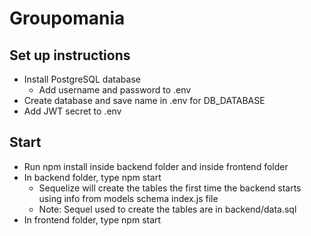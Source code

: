 # Groupomania

## Set up instructions

* Install PostgreSQL database
  * Add username and password to .env
* Create database and save name in .env for DB_DATABASE
* Add JWT secret to .env

## Start 

* Run npm install inside backend folder and inside frontend folder
* In backend folder, type npm start
  * Sequelize will create the tables the first time the backend starts using info from models schema index.js file
  * Note: Sequel used to create the tables are in backend/data.sql
* In frontend folder, type npm start

